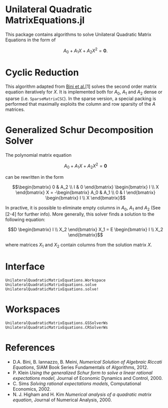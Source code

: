 # Unilateral Quadratic MatrixEquations.jl

This package contains algorithms to solve Unilateral Quadratic Matrix Equations in the form of
```math
A_0 + A_1 X + A_2 X^2 = \bm{0}.
```
# Cyclic Reduction
This algorithm adapted from [Bini et al.](https://link.springer.com/article/10.1007/s11075-008-9253-0)[1] solves the second order matrix equation iteratively
for $X$. It is implemented both for $A_0$, $A_1$ and $A_2$ dense or sparse (i.e. `SparseMatrixCSC`).
In the sparse version, a special packing is performed that maximally exploits the column and row sparsity
of the $A$ matrices.

# Generalized Schur Decomposition Solver
The polynomial matrix equation
```math
A_0 + A_1 X + A_2 X^2 = \bm{0}
```
can be rewritten in the form
```math
\begin{bmatrix}
0 & A_2 \\
I & 0
\end{bmatrix} 
\begin{bmatrix}
I \\ X
\end{bmatrix} X
=
-\begin{bmatrix}
A_0 & A_1 \\
0 & I
\end{bmatrix} 
\begin{bmatrix}
I \\ X
\end{bmatrix}
```
In practive, it is possible to eliminate empty columns in $A_0$, $A_1$
and $A_2$ (See [2-4] for further info). More generally, this solver finds a solution to the following equation:
```math
D \begin{bmatrix}
I \\ X_2
\end{bmatrix} X_1
=
E \begin{bmatrix}
I \\ X_2
\end{bmatrix}
```
where matrices $X_1$ and $X_2$ contain columns from the solution matrix $X$.

# Interface
 ```@docs
UnilateralQuadraticMatrixEquations.Workspace
UnilateralQuadraticMatrixEquations.solve
UnilateralQuadraticMatrixEquations.solve!
```

# Workspaces
```@docs
UnilateralQuadraticMatrixEquations.GSSolverWs
UnilateralQuadraticMatrixEquations.CRSolverWs
```

# References

- D.A. Bini, B. Iannazzo, B. Meini, *Numerical Solution of Algebraic
  Riccati Equations*, SIAM Book Series Fundamentals of Algorithms, 2012.
- P. Klein *Using the generalized Schur form to solve a linear
  rational expectations model*, Journal of Economic Dynamics and
  Control, 2000.
- C. Sims *Solving rational expectations models*, Computational
  Economics, 2002.
- N. J. Higham and H. Kim *Numerical analysis of a quadratic matrix equation*, Journal
  of Numerical Analysis, 2000.
